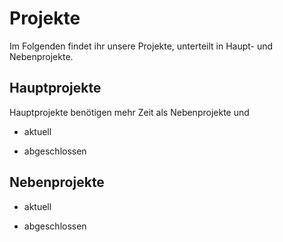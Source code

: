 # Projekte
Im Folgenden findet ihr unsere Projekte, unterteilt in Haupt- und Nebenprojekte.
## Hauptprojekte
Hauptprojekte benötigen mehr Zeit als Nebenprojekte und
* aktuell

* abgeschlossen

## Nebenprojekte
* aktuell

* abgeschlossen
